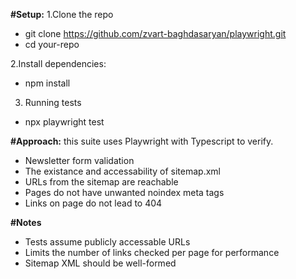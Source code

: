 **#Setup:**
1.Clone the repo
- git clone https://github.com/zvart-baghdasaryan/playwright.git
- cd your-repo

2.Install dependencies:
- npm install

3. Running tests
- npx playwright test

**#Approach:**
this suite uses Playwright with Typescript to verify.
- Newsletter form validation
- The existance and accessability of sitemap.xml
- URLs from the sitemap are reachable
- Pages do not have unwanted noindex meta tags
- Links on page do not lead to 404

**#Notes**
- Tests assume publicly accessable URLs
- Limits the number of links checked per page for performance
- Sitemap XML should be well-formed
